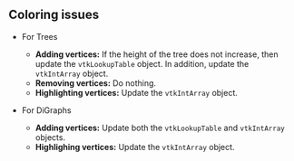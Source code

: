 
## Coloring issues

* For Trees

  * **Adding vertices:** If the height of the tree does not increase, then update the `vtkLookupTable` object. In addition, update the `vtkIntArray` object.
  * **Removing vertices:** Do nothing.
  * **Highlighting vertices:** Update the `vtkIntArray` object.

* For DiGraphs

  * **Adding vertices:** Update both the `vtkLookupTable` and `vtkIntArray` objects.
  * **Highlighing vertices:** Update the `vtkIntArray` object.

  ​

